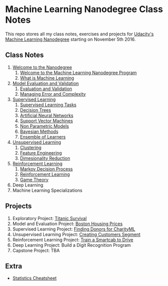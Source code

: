 # Machine Learning Nanodegree Class Notes

This repo stores all my class notes, exercises and projects for [Udacity's Machine Learning Nanodegree](https://www.udacity.com/course/machine-learning-engineer-nanodegree--nd009/) starting on November 5th 2016.

## Class Notes

1. [Welcome to the Nanodegree](classes/welcome-to-the-nano-degree/notes/welcome-to-the-mlnd-program.md)
    1. [Welcome to the Machine Learning Nanodegree Program](classes/welcome-to-the-nano-degree/notes/welcome-to-the-mlnd-program.md)
    2. [What is Machine Learning](classes/welcome-to-the-nano-degree/notes/what-is-machine-learning.md)
2. [Model Evaluation and Validation](classes/model-evaluation-and-validation/evaluation-and-validation.md)
    1. [Evaluation and Validation](classes/model-evaluation-and-validation/evaluation-and-validation.md)
    2. [Managing Error and Complexity](classes/model-evaluation-and-validation/managing-error-and-complexity.md)
3. [Supervised Learning](classes/supervised-learning/supervised-learning.md)
    1. [Supervised Learning Tasks](classes/supervised-learning/supervised-learning.md)
    2. [Decision Trees](classes/supervised-learning/decision-trees.md)
    3. [Artificial Neural Networks](classes/supervised-learning/artificial-neural-networks.md)
    4. [Support Vector Machines](classes/supervised-learning/support-vector-machines.md)
    5. [Non Parametric Models](classes/supervised-learning/nonparametric-models.md)
    6. [Bayesian Methods](classes/supervised-learning/bayesian-methods.md)
    7. [Ensemble of Learners](classes/supervised-learning/ensemble-learners.md)
4. [Unsupervised Learning](classes/unsupervised-learning/clustering.md)
    1. [Clustering](classes/unsupervised-learning/clustering.md)
    2. [Feature Engineering](classes/unsupervised-learning/feature-engineering.md)
    3. [Dimesionality Reduction](classes/unsupervised-learning/dimensionality-reduction.md)
5. [Reinforcement Learning](classes/reinforcement-learning/markov-decision-process.md)
    1. [Markov Decision Process](classes/reinforcement-learning/markov-decision-process.md)
    2. [Reinforcement Learning](classes/reinforcement-learning/reinforcement-learning.md)
    3. [Game Theory](classes/reinforcement-learning/game-theory.md)
6. Deep Learning
7. Machine Learning Specializations

## Projects
1. Exploratory Project: [Titanic Survival](projects/titanic-survival-exploration/report.html)
2. Model and Evaluation Project: [Boston Housing Prices](projects/boston-housing-prices/report.html)
3. Supervised Learning Project: [Finding Donors for CharityML](projects/boston-housing-prices/report.html)
4. Unsupervised Learning Project: [Creating Customers Segment](projects/customer_segments/report.html)
5. Reinforcement Learning Project: [Train a Smartcab to Drive](projects/smartcab/report.html)
6. Deep Learning Project: Build a Digit Recognition Program
7. Capstone Project: TBA

## Extra

- [Statistics Cheatsheet](statistics/cheatsheet.md)

